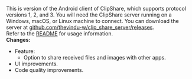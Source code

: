 This is version <VERSION> of the Android client of ClipShare, which supports protocol versions 1, 2, and 3.
You will need the ClipShare server running on a Windows, macOS, or Linux machine to connect. You can download the server at [github.com/thevindu-w/clip_share_server/releases](https://github.com/thevindu-w/clip_share_server/releases).
<br>
Refer to the [README](https://github.com/thevindu-w/clip_share_client/#how-to-use) for usage information.
<br>
**Changes:**
- Feature:
  - Option to share received files and images with other apps.
- UI improvements.
- Code quality improvements.
